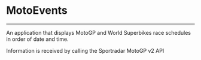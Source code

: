 # MotoEvents
---

An application that displays MotoGP and World Superbikes race schedules in
order of date and time.

Information is received by calling the Sportradar MotoGP v2 API
